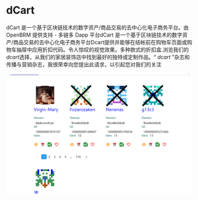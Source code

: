# dCart

dCart 是一个基于区块链技术的数字资产/商品交易的去中心化电子商务平台。由 OpenBRM 提供支持 - 多链多 Dapp 平台dCart 是一个基于区块链技术的数字资产/商品交易的去中心化电子商务平台Dcart提供并能够在结帐前在购物车页面或购物车抽屉中应用折扣代码。令人惊叹的视觉效果。多种款式的折扣盒.浏览我们的*dcart*选择，从我们的家居装饰店中找到最好的独特或定制作品。“ *dcart* ”杂志和传播与营销杂志，我很荣幸向您提出此请求，以引起您对我们的关注

![1](1.png)
